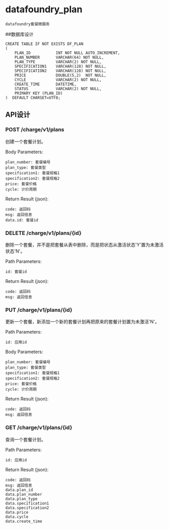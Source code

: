 # datafoundry_plan

```
datafoundry套餐微服务
```

##数据库设计

```
CREATE TABLE IF NOT EXISTS DF_PLAN
(
    PLAN_ID           INT NOT NULL AUTO_INCREMENT,
    PLAN_NUMBER       VARCHAR(64) NOT NULL,
    PLAN_TYPE         VARCHAR(2) NOT NULL,
    SPECIFICATION1    VARCHAR(128) NOT NULL,
    SPECIFICATION2    VARCHAR(128) NOT NULL,
    PRICE             DOUBLE(5,2)  NOT NULL,
    CYCLE             VARCHAR(2) NOT NULL,
    CREATE_TIME       DATETIME,
    STATUS            VARCHAR(2) NOT NULL,
    PRIMARY KEY (PLAN_ID)
)  DEFAULT CHARSET=UTF8;
```

## API设计  

### POST /charge/v1/plans

创建一个套餐计划。

Body Parameters:
```
plan_number: 套餐编号
plan_type: 套餐类型
specification1: 套餐规格1
specification2: 套餐规格2
price: 套餐价格
cycle: 计价周期
```

Return Result (json):
```
code: 返回码
msg: 返回信息
data.id: 套餐id
```

### DELETE /charge/v1/plans/{id}

删除一个套餐，并不是把套餐从表中删除，而是把状态从激活状态'Y'置为未激活状态'N'。

Path Parameters:
```
id: 套餐id
```

Return Result (json):

```
code: 返回码
msg: 返回信息
```

### PUT /charge/v1/plans/{id}

更新一个套餐，新添加一个新的套餐计划再把原来的套餐计划置为未激活'N'。

Path Parameters:
```
id: 应用id
```

Body Parameters:
```
plan_number: 套餐编号
plan_type: 套餐类型
specification1: 套餐规格1
specification2: 套餐规格2
price: 套餐价格
cycle: 计价周期
```

Return Result (json):
```
code: 返回码
msg: 返回信息
```

### GET /charge/v1/plans/{id}

查询一个套餐计划。

Path Parameters:
```
id: 应用id
```

Return Result (json):
```
code: 返回码
msg: 返回信息
data.plan_id
data.plan_number
data.plan_type
data.specification1
data.specification2
data.price
data.cycle
data.create_time
```
